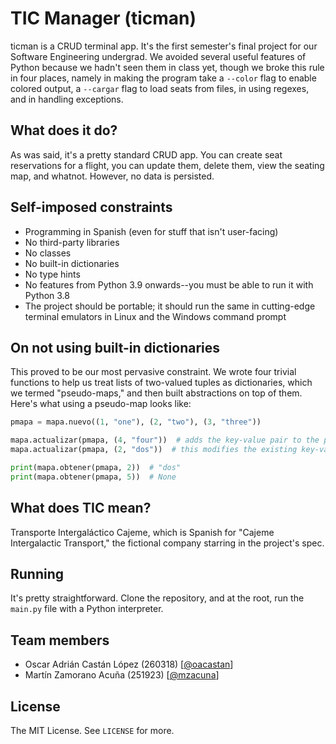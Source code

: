 # TIC Manager (ticman)

ticman is a CRUD terminal app. It's the first semester's final project for our Software Engineering undergrad. We avoided several useful features of Python because we hadn't seen them in class yet, though we broke this rule in four places, namely in making the program take a `--color` flag to enable colored output, a `--cargar` flag to load seats from files, in using regexes, and in handling exceptions.

## What does it do?

As was said, it's a pretty standard CRUD app. You can create seat reservations for a flight, you can update them, delete them, view the seating map, and whatnot. However, no data is persisted.

## Self-imposed constraints

- Programming in Spanish (even for stuff that isn't user-facing)
- No third-party libraries
- No classes
- No built-in dictionaries
- No type hints
- No features from Python 3.9 onwards--you must be able to run it with Python 3.8
- The project should be portable; it should run the same in cutting-edge terminal emulators in Linux and the Windows command prompt

## On not using built-in dictionaries

This proved to be our most pervasive constraint. We wrote four trivial functions to help us treat lists of two-valued tuples as dictionaries, which we termed "pseudo-maps," and then built abstractions on top of them. Here's what using a pseudo-map looks like:

```python
pmapa = mapa.nuevo((1, "one"), (2, "two"), (3, "three"))

mapa.actualizar(pmapa, (4, "four"))  # adds the key-value pair to the pseudo-map
mapa.actualizar(pmapa, (2, "dos"))  # this modifies the existing key-value pair

print(mapa.obtener(pmapa, 2))  # "dos"
print(mapa.obtener(pmapa, 5))  # None
```

## What does TIC mean?

Transporte Intergaláctico Cajeme, which is Spanish for "Cajeme Intergalactic Transport," the fictional company starring in the project's spec.

## Running

It's pretty straightforward. Clone the repository, and at the root, run the `main.py` file with a Python interpreter.

## Team members

- Oscar Adrián Castán López (260318) [[@oacastan](https://github.com/oacastan)]
- Martín Zamorano Acuña (251923) [[@mzacuna](https://github.com/mzacuna)]

## License

The MIT License. See `LICENSE` for more.
